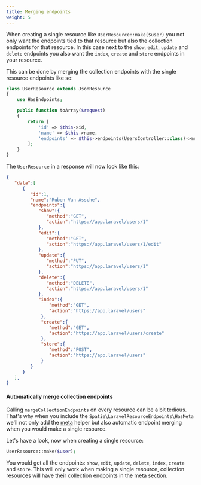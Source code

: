 ```yaml
---
title: Merging endpoints
weight: 5
---
```


When creating a single resource like `UserResource::make($user)` you not only want the endpoints tied to that resource but also the collection endpoints for that resource. In this case next to the `show`, `edit`, `update` and `delete` endpoints you also want the `index`, `create` and `store` endpoints in your resource.

This can be done by merging the collection endpoints with the single resource endpoints like so:

``` php
class UserResource extends JsonResource
{
    use HasEndpoints;

    public function toArray($request)
    {
        return [
            'id' => $this->id,
            'name' => $this->name,
            'endpoints' => $this->endpoints(UsersController::class)->mergeCollectionEndpoints(),
        ];
    }
}

```

The `UserResource` in a response will now look like this:

```json
{  
   "data":[  
      {  
         "id":1,
         "name":"Ruben Van Assche",
         "endpoints":{  
            "show":{  
               "method":"GET",
               "action":"https://app.laravel/users/1"
            },
            "edit":{  
               "method":"GET",
               "action":"https://app.laravel/users/1/edit"
            },
            "update":{  
               "method":"PUT",
               "action":"https://app.laravel/users/1"
            },
            "delete":{  
               "method":"DELETE",
               "action":"https://app.laravel/users/1"
            },
            "index":{  
                "method":"GET",
                "action":"https://app.laravel/users"
             },
             "create":{  
                "method":"GET",
                "action":"https://app.laravel/users/create"
             },
             "store":{  
                "method":"POST",
                "action":"https://app.laravel/users"
             }
         }
      }  
   ],
}
```

#### Automatically merge collection endpoints

Calling `mergeCollectionEndpoints` on every resource can be a bit tedious. That's why when you include the `Spatie\LaravelResourceEndpoints\HasMeta` we'll not only add the [meta](https://docs.spatie.be/laravel-resource-endpoints/v1/usage/meta-helper/) helper but also automatic endpoint merging when you would make a single resource.

Let's have a look, now when creating a single resource:


```php
UserResource::make($user);

```

You would get all the endpoints: `show`, `edit`, `update`, `delete`, `index`, `create` and `store`. This will only work when making a single resource, collection resources will have their collection endpoints in the meta section.

